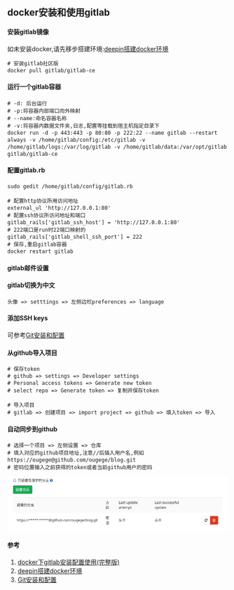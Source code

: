 ## docker安装和使用gitlab

#### 安装gitlab镜像
如未安装docker,请先移步搭建环境:[deepin搭建docker环境](./deepin搭建docker环境.md 'deepin搭建docker环境')

```
# 安装gitlab社区版
docker pull gitlab/gitlab-ce
```

#### 运行一个gitlab容器
```
# -d: 后台运行
# -p:将容器内部端口向外映射
# --name:命名容器名称
# -v:将容器内数据文件夹,日志,配置等挂载到宿主机指定目录下
docker run -d -p 443:443 -p 80:80 -p 222:22 --name gitlab --restart always -v /home/gitlab/config:/etc/gitlab -v /home/gitlab/logs:/var/log/gitlab -v /home/gitlab/data:/var/opt/gitlab gitlab/gitlab-ce
```

#### 配置gitlab.rb
```
sudo gedit /home/gitlab/config/gitlab.rb

# 配置http协议所用访问地址
external_ul 'http://127.0.0.1:80'
# 配置ssh协议所访问地址和端口
gitlab_rails['gitlab_ssh_host'] = 'http://127.0.0.1:80'
# 222端口是run时22端口映射的
gitlab_rails['gitlab_shell_ssh_port'] = 222
# 保存,重启gitlab容器
docker restart gitlab
```

#### gitlab邮件设置

#### gitlab切换为中文
```
头像 => setttings => 左侧边栏preferences => language
```

#### 添加SSH keys
可参考[Git安装和配置](../Git/Git安装和配置.md 'Git安装和配置')

#### 从github导入项目
```
# 保存token
# github => settings => Developer settings
# Personal access tokens => Generate new token
# select repo => Generate token => 复制并保存token

# 导入项目
# gitlab => 创建项目 => import project => github => 填入token => 导入
```

#### 自动同步到github
```
# 选择一个项目 => 左侧设置 => 仓库
# 填入对应的github项目地址,注意//后插入用户名,例如
https://ougege@github.com/ougege/blog.git
# 密码位置输入之前获得的token或者当前github用户的密码
```
![强制更新](../images/linux/docker安装和使用gitlab/gitlab_01.png)

#### 参考
1. [docker下gitlab安装配置使用(完整版)](https://www.jianshu.com/p/080a962c35b6 'docker下gitlab安装配置使用(完整版)')
1. [deepin搭建docker环境](./deepin搭建docker环境.md 'deepin搭建docker环境')
1. [Git安装和配置](../Git/Git安装和配置.md 'Git安装和配置')

